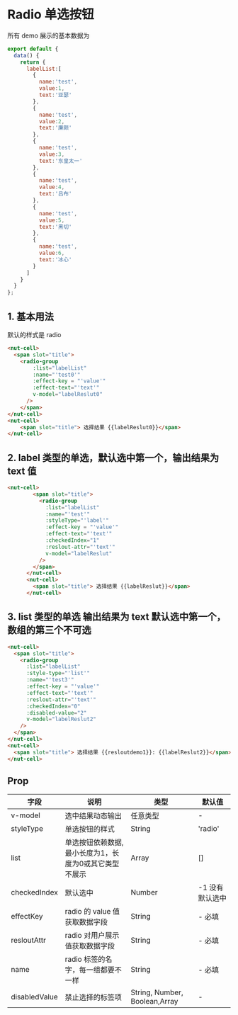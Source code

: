 # Radio 单选按钮

所有 demo 展示的基本数据为

```javascript
export default {
  data() {
    return {
      labelList:[
        {
          name:'test',
          value:1,
          text:'亚瑟'
        },
        {
          name:'test',
          value:2,
          text:'廉颇'
        },
        {
          name:'test',
          value:3,
          text:'东皇太一'
        },
        {
          name:'test',
          value:4,
          text:'吕布'
        },
        {
          name:'test',
          value:5,
          text:'黑切'
        },
        {
          name:'test',
          value:6,
          text:'冰心'
        }
      ]
    }
  }
};
```

## 1. 基本用法

默认的样式是 radio 

```html
<nut-cell>
  <span slot="title">
    <radio-group 
        :list="labelList"  
        :name="'test0'" 
        :effect-key = "'value'"
        :effect-text="'text'"
        v-model="labelReslut0"
      />
    </span>
</nut-cell>
<nut-cell>
    <span slot="title"> 选择结果 {{labelReslut0}}</span>
</nut-cell>   
```

## 2. label 类型的单选，默认选中第一个，输出结果为 text 值

```html
<nut-cell>
        <span slot="title">        
          <radio-group 
            :list="labelList"
            :name="'test'"
            :styleType="'label'"
            :effect-key = "'value'"
            :effect-text="'text'"
            :checkedIndex="1"   
            :reslout-attr="'text'"   
            v-model="labelReslut"  
          />
        </span>
      </nut-cell>
      <nut-cell>
        <span slot="title"> 选择结果 {{labelReslut}}</span>
      </nut-cell>
```

## 3. list 类型的单选 输出结果为 text 默认选中第一个，数组的第三个不可选

```html
<nut-cell>
  <span slot="title">        
    <radio-group 
      :list="labelList"
      :style-type="'list'"
      :name="'test3'"
      :effect-key = "'value'"
      :effect-text="'text'"
      :reslout-attr="'text'"  
      :checkedIndex="0" 
      :disabled-value="2"   
      v-model="labelReslut2"                 
    />
  </span>
</nut-cell>
<nut-cell>
  <span slot="title"> 选择结果 {{resloutdemo1}}: {{labelReslut2}}</span>
</nut-cell>
```

## Prop



| 字段 | 说明 | 类型 | 默认值
|----- | ----- | ----- | ----- 
| v-model | 选中结果动态输出 | 任意类型 | -
| styleType | 单选按钮的样式 | String | 'radio'
| list | 单选按钮依赖数据,最小长度为1，长度为0或其它类型不展示 | Array | []
| checkedIndex | 默认选中 | Number | -1  没有默认选中
| effectKey | radio 的 value 值获取数据字段 | String | - 必填
| resloutAttr | radio 对用户展示值获取数据字段 | String | - 必填
|name | radio 标签的名字，每一组都要不一样 | String| - 必填
|disabledValue | 禁止选择的标签项 | String, Number, Boolean,Array | -